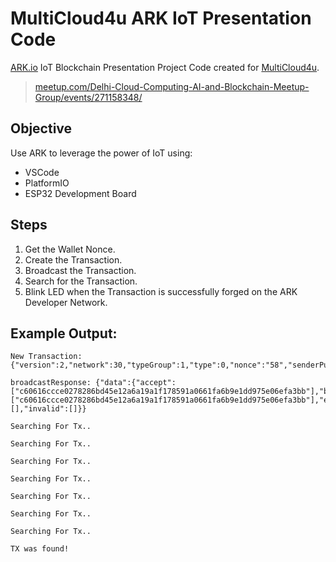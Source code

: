 # MultiCloud4u ARK IoT Presentation Code

[ARK.io](https://ark.io) IoT Blockchain Presentation Project Code created for [MultiCloud4u](https://multicloud4u.com/).

> [meetup.com/Delhi-Cloud-Computing-AI-and-Blockchain-Meetup-Group/events/271158348/](https://www.meetup.com/Delhi-Cloud-Computing-AI-and-Blockchain-Meetup-Group/events/271158348/)

## Objective

Use ARK to leverage the power of IoT using:
- VSCode
- PlatformIO
- ESP32 Development Board

## Steps

1) Get the Wallet Nonce.
2) Create the Transaction.
3) Broadcast the Transaction.
4) Search for the Transaction.
5) Blink LED when the Transaction is successfully forged on the ARK Developer Network.

## Example Output:
```shell
New Transaction:
{"version":2,"network":30,"typeGroup":1,"type":0,"nonce":"58","senderPublicKey":"0216fa03d378b6ad01325e186ad2cbb9d18976d5b27d0ca74b4f92bb6bf9a6d4d9","fee":"10000000","amount":"1","vendorField":"f7a67783096d350d7c92201d45845f59b7ff9ab5a69b91576def7c96afccf485","expiration":0,"recipientId":"DNSrsDUq5injGBdNXPV7v7u1Qy9LZfWEdM","id":"c60616ccce0278286bd45e12a6a19a1f178591a0661fa6b9e1dd975e06efa3bb","signature":"30440220505914c3713746dc36032cd730836128f9769568fbbab2ca5ce817e8b0788fab02207cfff90e481bf3929f5f7ac1cc29779de64d6381b18b6bf800260052f41d093e"}

broadcastResponse: {"data":{"accept":["c60616ccce0278286bd45e12a6a19a1f178591a0661fa6b9e1dd975e06efa3bb"],"broadcast":["c60616ccce0278286bd45e12a6a19a1f178591a0661fa6b9e1dd975e06efa3bb"],"excess":[],"invalid":[]}}

Searching For Tx..

Searching For Tx..

Searching For Tx..

Searching For Tx..

Searching For Tx..

Searching For Tx..

Searching For Tx..

TX was found!
```
